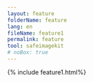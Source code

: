 ```yaml
---
layout: feature
folderName: feature
lang: en
fileName: feature1
permalink: feature
tool: safeimagekit
# noBox: true
---
```


{% include feature1.html%}